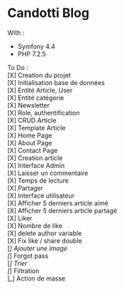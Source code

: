 # Candotti Blog  
  
With :  
- Symfony 4.4  
- PHP 7.2.5  
  
To Do :  
[X] Creation du projet  
[X] Initialisation base de données  
[X] Entité Article, User  
[X] Entité catégorie  
[X] Newsletter  
[X] Role, authentification  
[X] CRUD Article  
[X] Template Article  
[X] Home Page  
[X] About Page  
[X] Contact Page  
[X] Creation article  
[X] Interface Admin  
[X] Laisser un commentaire  
[X] Temps de lecture    
[X] Partager  
[X] Interface utilisateur  
[X] Afficher 5 derniers article aimé  
[X] Afficher 5 derniers article partagé  
[X] Liker  
[X] Nombre de like        
[X] delete author variable        
[X] Fix like / share double      
[_] Ajouter une image  
[_] Forgot pass        
[_] Trier    
[_] Filtration    
[_] Action de masse    